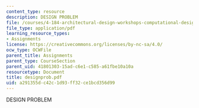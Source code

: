 ```yaml
---
content_type: resource
description: DESIGN PROBLEM
file: /courses/4-184-architectural-design-workshops-computational-design-for-housing-spring-2002/a291355dc42c1d93ff32ce1bcd356d99_designprob.pdf
file_type: application/pdf
learning_resource_types:
- Assignments
license: https://creativecommons.org/licenses/by-nc-sa/4.0/
ocw_type: OCWFile
parent_title: Assignments
parent_type: CourseSection
parent_uid: 41801303-15ad-c6e1-c585-a61fbe10a10a
resourcetype: Document
title: designprob.pdf
uid: a291355d-c42c-1d93-ff32-ce1bcd356d99
---
```

DESIGN PROBLEM